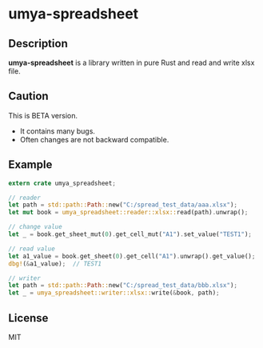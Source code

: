 # umya-spreadsheet

## Description
**umya-spreadsheet** is a library written in pure Rust and read and write xlsx file.

## Caution
This is BETA version.
- It contains many bugs.
- Often changes are not backward compatible.

## Example
```rust
extern crate umya_spreadsheet;

// reader
let path = std::path::Path::new("C:/spread_test_data/aaa.xlsx");
let mut book = umya_spreadsheet::reader::xlsx::read(path).unwrap();

// change value
let _ = book.get_sheet_mut(0).get_cell_mut("A1").set_value("TEST1");

// read value
let a1_value = book.get_sheet(0).get_cell("A1").unwrap().get_value();
dbg!(&a1_value);  // TEST1

// writer
let path = std::path::Path::new("C:/spread_test_data/bbb.xlsx");
let _ = umya_spreadsheet::writer::xlsx::write(&book, path);
```
## License
MIT
